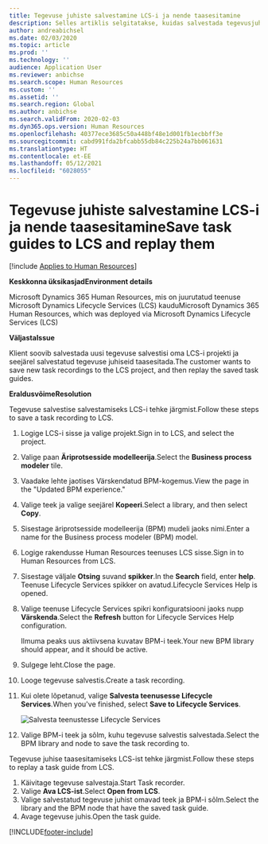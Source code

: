 ```yaml
---
title: Tegevuse juhiste salvestamine LCS-i ja nende taasesitamine
description: Selles artiklis selgitatakse, kuidas salvestada tegevusjuhiseid teenusesse Microsoft Dynamics Lifecycle Services (LCS) ja neid seejärel taasesitada.
author: andreabichsel
ms.date: 02/03/2020
ms.topic: article
ms.prod: ''
ms.technology: ''
audience: Application User
ms.reviewer: anbichse
ms.search.scope: Human Resources
ms.custom: ''
ms.assetid: ''
ms.search.region: Global
ms.author: anbichse
ms.search.validFrom: 2020-02-03
ms.dyn365.ops.version: Human Resources
ms.openlocfilehash: 40377ece3685c50a448bf48e1d001fb1ecbbff3e
ms.sourcegitcommit: cabd991fda2bfcabb55db84c225b24a7bb061631
ms.translationtype: HT
ms.contentlocale: et-EE
ms.lasthandoff: 05/12/2021
ms.locfileid: "6028055"
---
```

# <a name="save-task-guides-to-lcs-and-replay-them"></a><span data-ttu-id="30a14-103">Tegevuse juhiste salvestamine LCS-i ja nende taasesitamine</span><span class="sxs-lookup"><span data-stu-id="30a14-103">Save task guides to LCS and replay them</span></span>

[!include [Applies to Human Resources](../includes/applies-to-hr.md)]

<span data-ttu-id="30a14-104">**Keskkonna üksikasjad**</span><span class="sxs-lookup"><span data-stu-id="30a14-104">**Environment details**</span></span> 

<span data-ttu-id="30a14-105">Microsoft Dynamics 365 Human Resources, mis on juurutatud teenuse Microsoft Dynamics Lifecycle Services (LCS) kaudu</span><span class="sxs-lookup"><span data-stu-id="30a14-105">Microsoft Dynamics 365 Human Resources, which was deployed via Microsoft Dynamics Lifecycle Services (LCS)</span></span>

<span data-ttu-id="30a14-106">**Väljasta**</span><span class="sxs-lookup"><span data-stu-id="30a14-106">**Issue**</span></span>

<span data-ttu-id="30a14-107">Klient soovib salvestada uusi tegevuse salvestisi oma LCS-i projekti ja seejärel salvestatud tegevuse juhiseid taasesitada.</span><span class="sxs-lookup"><span data-stu-id="30a14-107">The customer wants to save new task recordings to the LCS project, and then replay the saved task guides.</span></span>

<span data-ttu-id="30a14-108">**Eraldusvõime**</span><span class="sxs-lookup"><span data-stu-id="30a14-108">**Resolution**</span></span>

<span data-ttu-id="30a14-109">Tegevuse salvestise salvestamiseks LCS-i tehke järgmist.</span><span class="sxs-lookup"><span data-stu-id="30a14-109">Follow these steps to save a task recording to LCS.</span></span>

1. <span data-ttu-id="30a14-110">Logige LCS-i sisse ja valige projekt.</span><span class="sxs-lookup"><span data-stu-id="30a14-110">Sign in to LCS, and select the project.</span></span>
2. <span data-ttu-id="30a14-111">Valige paan **Äriprotsesside modelleerija**.</span><span class="sxs-lookup"><span data-stu-id="30a14-111">Select the **Business process modeler** tile.</span></span>
3. <span data-ttu-id="30a14-112">Vaadake lehte jaotises Värskendatud BPM-kogemus.</span><span class="sxs-lookup"><span data-stu-id="30a14-112">View the page in the "Updated BPM experience."</span></span>
4. <span data-ttu-id="30a14-113">Valige teek ja valige seejärel **Kopeeri**.</span><span class="sxs-lookup"><span data-stu-id="30a14-113">Select a library, and then select **Copy**.</span></span>
5. <span data-ttu-id="30a14-114">Sisestage äriprotsesside modelleerija (BPM) mudeli jaoks nimi.</span><span class="sxs-lookup"><span data-stu-id="30a14-114">Enter a name for the Business process modeler (BPM) model.</span></span>
6. <span data-ttu-id="30a14-115">Logige rakendusse Human Resources teenuses LCS sisse.</span><span class="sxs-lookup"><span data-stu-id="30a14-115">Sign in to Human Resources from LCS.</span></span>
7. <span data-ttu-id="30a14-116">Sisestage väljale **Otsing** suvand **spikker**.</span><span class="sxs-lookup"><span data-stu-id="30a14-116">In the **Search** field, enter **help**.</span></span> <span data-ttu-id="30a14-117">Teenuse Lifecycle Services spikker on avatud.</span><span class="sxs-lookup"><span data-stu-id="30a14-117">Lifecycle Services Help is opened.</span></span>
8. <span data-ttu-id="30a14-118">Valige teenuse Lifecycle Services spikri konfiguratsiooni jaoks nupp **Värskenda**.</span><span class="sxs-lookup"><span data-stu-id="30a14-118">Select the **Refresh** button for Lifecycle Services Help configuration.</span></span>

    <span data-ttu-id="30a14-119">Ilmuma peaks uus aktiivsena kuvatav BPM-i teek.</span><span class="sxs-lookup"><span data-stu-id="30a14-119">Your new BPM library should appear, and it should be active.</span></span>

9. <span data-ttu-id="30a14-120">Sulgege leht.</span><span class="sxs-lookup"><span data-stu-id="30a14-120">Close the page.</span></span>
10. <span data-ttu-id="30a14-121">Looge tegevuse salvestis.</span><span class="sxs-lookup"><span data-stu-id="30a14-121">Create a task recording.</span></span>
11. <span data-ttu-id="30a14-122">Kui olete lõpetanud, valige **Salvesta teenusesse Lifecycle Services**.</span><span class="sxs-lookup"><span data-stu-id="30a14-122">When you've finished, select **Save to Lifecycle Services**.</span></span>

    ![Salvesta teenustesse Lifecycle Services](media/task-guides.png)

12. <span data-ttu-id="30a14-124">Valige BPM-i teek ja sõlm, kuhu tegevuse salvestis salvestada.</span><span class="sxs-lookup"><span data-stu-id="30a14-124">Select the BPM library and node to save the task recording to.</span></span>

<span data-ttu-id="30a14-125">Tegevuse juhise taasesitamiseks LCS-ist tehke järgmist.</span><span class="sxs-lookup"><span data-stu-id="30a14-125">Follow these steps to replay a task guide from LCS.</span></span>

1. <span data-ttu-id="30a14-126">Käivitage tegevuse salvestaja.</span><span class="sxs-lookup"><span data-stu-id="30a14-126">Start Task recorder.</span></span>
2. <span data-ttu-id="30a14-127">Valige **Ava LCS-ist**.</span><span class="sxs-lookup"><span data-stu-id="30a14-127">Select **Open from LCS**.</span></span>
3. <span data-ttu-id="30a14-128">Valige salvestatud tegevuse juhist omavad teek ja BPM-i sõlm.</span><span class="sxs-lookup"><span data-stu-id="30a14-128">Select the library and the BPM node that have the saved task guide.</span></span>
4. <span data-ttu-id="30a14-129">Avage tegevuse juhis.</span><span class="sxs-lookup"><span data-stu-id="30a14-129">Open the task guide.</span></span>


[!INCLUDE[footer-include](../includes/footer-banner.md)]